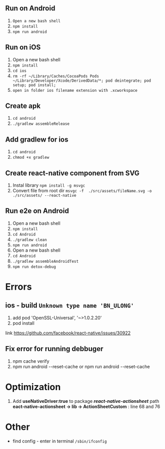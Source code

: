 ## Run on Android ##

1) ```Open a new bash shell```
2) ```npm install```
3) ```npm run android```

## Run on iOS ##

1) Open a new bash shell
2) ```npm install```
3) ```cd ios```
4) ```rm -rf ~/Library/Caches/CocoaPods Pods ~/Library/Developer/Xcode/DerivedData/*; pod deintegrate; pod setup; pod install;```
5) ```open in folder ios filename extension with .xcworkspace```

## Create apk ##

1) ```cd android```
2) ```./gradlew assembleRelease```

## Add gradlew for ios
1) ```cd android```
2) ```chmod +x gradlew```

## Create react-native component from SVG ## 
1) Instal library ```npm install -g msvgc```
2) Convert file from root dir ```msvgc -f  ./src/assets/fileName.svg -o ./src/assets/ --react-native```

## Run e2e on Android ##
1) Open a new bash shell
2) ```npm install```
3) ```cd Android```
4) ```./gradlew clean```
5) ```npm run android```
6) Open a new bash shell
7) ```cd Android```
8) ```./gradlew assembleAndroidTest```
9) ```npm run detox-debug```

# Errors #

## ios - build ```Unknown type name 'BN_ULONG'``` ##

1) add pod 'OpenSSL-Universal', '~>1.0.2.20'
2) pod install

link https://github.com/facebook/react-native/issues/30922

## Fix error for running debbuger

1) npm cache verify
2) npm run android --reset-cache or npm run android --reset-cache

# Optimization #

1) Add  **useNativeDriver:true** to package ***react-native-actionsheet***
path **eact-native-actionsheet -> lib -> ActionSheetCustom** : line 68 and 76


# Other #

 - find config - enter in terminal ```/sbin/ifconfig```